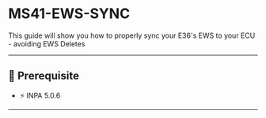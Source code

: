 # MS41-EWS-SYNC
This guide will show you how to properly sync your E36's EWS to your ECU - avoiding EWS Deletes

---

## 🧰 Prerequisite
- ⚡ INPA 5.0.6
---

